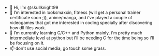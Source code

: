 - 👋 Hi, I’m @skullknight99
- 👀 I’m interested in looksmaxxin, fitness (will get a personal trainer certificate soon ;)), anime/manga, and i've played a couple of videogames that got me interested in coding
  specially after discovering how dll files work.
- 🌱 I’m currently learning C/C++ and Python mainly, i'm pretty much intermediate level at python but i'll be needing C for the time being so i'll be focusing on it.
- 📫  don't use social media, go touch some grass.

<!---
skullknight99/skullknight99 is a ✨ special ✨ repository because its `README.md` (this file) appears on your GitHub profile.
You can click the Preview link to take a look at your changes.
--->
